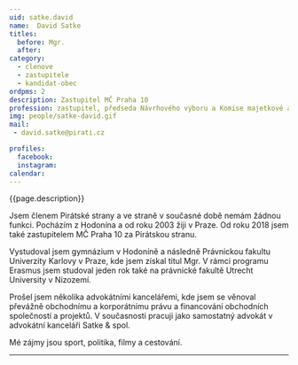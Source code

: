 ```yaml
---
uid: satke.david
name:  David Satke
titles:
  before: Mgr.
  after:
category:
  - clenove
  - zastupitele    
  - kandidat-obec 
ordpms: 2
description: Zastupitel MČ Praha 10
profession: zastupitel, předseda Návrhového výboru a Komise majetkové a nebytových prostor, člen Kontrolního výboru
img: people/satke-david.gif
mail:
 - david.satke@pirati.cz

profiles:
  facebook:
  instagram: 
calendar: 
---
```


{{page.description}}

Jsem členem Pirátské strany a ve straně v současné době nemám žádnou funkci. Pocházím z Hodonína a od roku 2003 žiji v Praze. Od roku 2018 jsem také zastupitelem MČ Praha 10 za Pirátskou stranu.

Vystudoval jsem gymnázium v Hodoníně a následně Právnickou fakultu Univerzity Karlovy v Praze, kde jsem získal titul Mgr. V rámci programu Erasmus jsem studoval jeden rok také na právnické fakultě Utrecht University v Nizozemí.

Prošel jsem několika advokátními kancelářemi, kde jsem se věnoval převážně obchodnímu a korporátnímu právu a financování obchodních společností a projektů. V současnosti pracuji jako samostatný advokát v advokátní kanceláři Satke & spol.

Mé zájmy jsou sport, politika, filmy a cestování.

---
